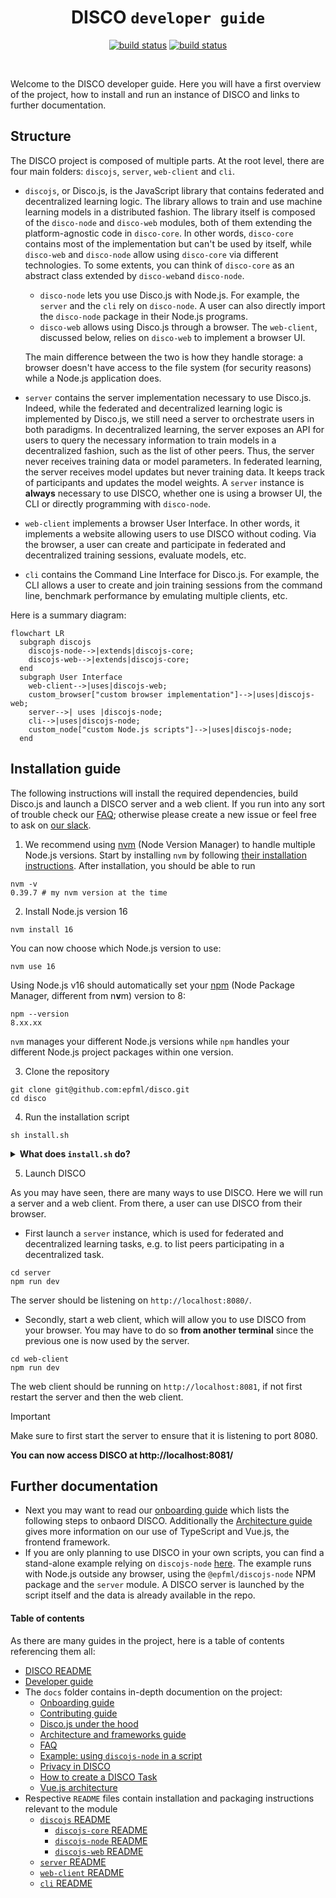 <div align="center">
  <h1>DISCO <code>developer guide</code></h1>
  <p>
    <a href="https://github.com/epfml/disco/actions/workflows/lint-test-build.yml"><img src="https://github.com/epfml/disco/actions/workflows/lint-test-build.yml/badge.svg" alt="build status" /></a>
    <a href="https://github.com/epfml/disco/actions/workflows/deploy-server.yml"><img src="https://github.com/epfml/disco/actions/workflows/deploy-server.yml/badge.svg" alt="build status" /></a>
  </p>
  </br>

</div>

Welcome to the DISCO developer guide. 
Here you will have a first overview of the project, how to install and run an instance of DISCO and links to further documentation.

## Structure

The DISCO project is composed of multiple parts. At the root level, there are four main folders: `discojs`, `server`, `web-client` and `cli`.

- `discojs`, or Disco.js, is the JavaScript library that contains federated and decentralized learning logic. The library allows to train and use machine learning models in a distributed fashion. The library itself is composed of the `disco-node` and `disco-web` modules, both of them extending the platform-agnostic code in `disco-core`. In other words, `disco-core` contains most of the implementation but can't be used by itself, while `disco-web` and `disco-node` allow using `disco-core` via different technologies. To some extents, you can think of `disco-core` as an abstract class extended by `disco-web`and `disco-node`.
    - `disco-node` lets you use Disco.js with Node.js. For example, the `server` and the `cli` rely on `disco-node`. A user can also directly import the `disco-node` package in their Node.js programs.
    - `disco-web` allows using Disco.js through a browser. The `web-client`, discussed below, relies on `disco-web` to implement a browser UI.
      
  The main difference between the two is how they handle storage: a browser doesn't have access to the file system (for security reasons) while a Node.js application does.
- `server` contains the server implementation necessary to use Disco.js. Indeed, while the federated and decentralized learning logic is implemented by Disco.js, we still need a server to orchestrate users in both paradigms. In decentralized learning, the server exposes an API for users to query the necessary information to train models in a decentralized fashion, such as the list of other peers. Thus, the server never receives training data or model parameters. In federated learning, the server receives model updates but never training data. It keeps track of participants and updates the model weights. A `server` instance is **always** necessary to use DISCO, whether one is using a browser UI, the CLI or directly programming with `disco-node`.
- `web-client` implements a browser User Interface. In other words, it implements a website allowing users to use DISCO without coding. Via the browser, a user can create and participate in federated and decentralized training sessions, evaluate models, etc.
- `cli` contains the Command Line Interface for Disco.js. For example, the CLI allows a user to create and join training sessions from the command line, benchmark performance by emulating multiple clients, etc.

Here is a summary diagram:

```mermaid
flowchart LR
  subgraph discojs
    discojs-node-->|extends|discojs-core;
    discojs-web-->|extends|discojs-core;
  end
  subgraph User Interface
    web-client-->|uses|discojs-web;
    custom_browser["custom browser implementation"]-->|uses|discojs-web;
    server-->| uses |discojs-node;
    cli-->|uses|discojs-node;
    custom_node["custom Node.js scripts"]-->|uses|discojs-node;
  end
``` 

## Installation guide

The following instructions will install the required dependencies, build Disco.js and launch a DISCO server and a web client. If you run into any sort of trouble check our [FAQ](./docs/FAQ.md); otherwise please create a new issue or feel free to ask on [our slack](https://join.slack.com/t/disco-decentralized/shared_invite/zt-fpsb7c9h-1M9hnbaSonZ7lAgJRTyNsw). 

1. We recommend using [nvm](https://github.com/nvm-sh/nvm) (Node Version Manager) to handle multiple Node.js versions. Start by installing `nvm` by following [their installation instructions](https://github.com/nvm-sh/nvm).
After installation, you should be able to run
```
nvm -v
0.39.7 # my nvm version at the time
```
2. Install Node.js version 16
```
nvm install 16
```
You can now choose which Node.js version to use:
```
nvm use 16
```
Using Node.js v16 should automatically set your [npm](https://docs.npmjs.com/about-npm) (Node Package Manager, different from n**v**m) version to 8:
```
npm --version
8.xx.xx
```
`nvm` manages your different Node.js versions while `npm` handles your different Node.js project packages within one version.

3. Clone the repository
```
git clone git@github.com:epfml/disco.git
cd disco
```

4. Run the installation script
```
sh install.sh
```

<details>
  <summary><b>What does <code>install.sh</code> do?</b></summary>
  </br>
  The installation script installs the dependencies required by the different parts of the project, which are described in the Structure section.
  It first installs the Disco.js library dependencies, notably, `TensorFlow.js`, and anything else required for federated and decentralized learning logic. 
  The script then builds the library, a step necessary to compile TypeScript into JavaScript.
  
  ```
  cd discojs
  npm ci # stands for `clean install`, to ensure than only expected dependencies are being installed.
  npm run build
  ```
  The script then installs dependencies for the web client, which implements a browser UI.
  By default, the project points to the [@epfml/disco-web](https://www.npmjs.com/package/@epfml/discojs) package published on the `npm` remote repository. In a development environment, we want to use the local web client in the `discojs/web-client` folder. To do so, we need to link the local folder as the actual dependency.
  
  ```
  cd ../web-client
  npm ci
  npm link ../discojs/discojs-web
  ```
  You can verify than the link is effective by checking that `npm ls` lists `@epfml/discojs@x.x.x -> ./../discojs/discojs-web`.

  Similarly, we install the server dependencies, and then the `discojs-node` dependency to the local folder rather than the remote npm package [@epfml/disco-node](https://www.npmjs.com/package/@epfml/discojs-node):
  ```
  cd ../server
  npm ci
  npm link ../discojs/discojs-node
  ```
  Install the CLI dependencies:
  ```
  cd ../cli
  npm ci
  ```
  Finally, we install `ts-node` globally in order to compile and run TypeScript code in a single command from anywhere.
  ```
  npm install -g ts-node
  ```
  
</details>

5. Launch DISCO
   
As you may have seen, there are many ways to use DISCO. Here we will run a server and a web client. From there, a user can use DISCO from their browser.
* First launch a `server` instance, which is used for federated and decentralized learning tasks, e.g. to list peers participating in a decentralized task.
```
cd server
npm run dev
```
The server should be listening on `http://localhost:8080/`.
* Secondly, start a web client, which will allow you to use DISCO from your browser. You may have to do so **from another terminal** since the previous one is now used by the server.
```
cd web-client
npm run dev
```
The web client should be running on `http://localhost:8081`, if not first restart the server and then the web client.

> [!IMPORTANT]
> Make sure to first start the server to ensure that it is listening to port 8080.

**You can now access DISCO at http://localhost:8081/**


## Further documentation

* Next you may want to read our [onboarding guide](./docs/ONBOARDING.md) which lists the following steps to onbaord DISCO.  Additionally the [Architecture guide](./docs/ARCHITECTURE.md) gives more information on our use of TypeScript and Vue.js, the frontend framework.
* If you are only planning to use DISCO in your own scripts, you can find a stand-alone example relying on `discojs-node` [here](./docs/node_example). The example runs with Node.js outside any browser, using the `@epfml/discojs-node` NPM package and the `server` module. A DISCO server is launched by the script itself and the data is already available in the repo.

#### Table of contents
As there are many guides in the project, here is a table of contents referencing them all:
* [DISCO README](./README.md)
* [Developer guide](./DEV.md)
* The `docs` folder contains in-depth documention on the project:
	* [Onboarding guide](./docs/ONBOARDING.md)
	* [Contributing guide](./docs/CONTRIBUTING.md)
	* [Disco.js under the hood](./docs/DISCOJS.md)
	* [Architecture and frameworks guide](./docs/ARCHITECTURE.md)
	* [FAQ](./docs/FAQ.md)
	* [Example: using `discojs-node` in a script](./docs/node_example/README.md)
	* [Privacy in DISCO](./docs/PRIVACY.md)
	* [How to create a DISCO Task](./docs/TASK.md)
	* [Vue.js architecture](./docs/VUEJS.md)
* Respective `README` files contain installation and packaging instructions relevant to the module
	* [`discojs` README](./discojs/README.md)
		* [`discojs-core` README](./discojs/discojs-core/README.md)
		* [`discojs-node` README](./discojs/discojs-node/README.md)
		* [`discojs-web` README](./discojs/discojs-web/README.md)
	* [`server` README](./server/README.md)
	* [`web-client` README](./web-client/README.md)
	* [`cli` README](./cli/README.md)
